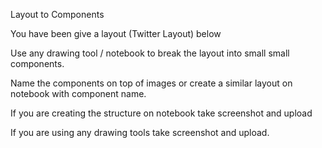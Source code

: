 Layout to Components

You have been give a layout (Twitter Layout) below

Use any drawing tool / notebook to break the layout into small small components.

Name the components on top of images or create a similar layout on notebook with component name.

If you are creating the structure on notebook take screenshot and upload

If you are using any drawing tools take screenshot and upload.
